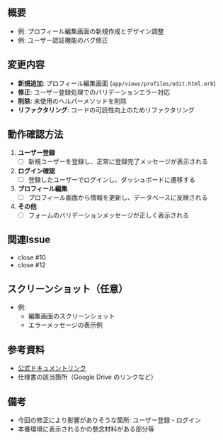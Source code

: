 ## 概要
<!-- このプルリクエストで何を実装・修正したのか具体的に記載してください -->
- 例: プロフィール編集画面の新規作成とデザイン調整
- 例: ユーザー認証機能のバグ修正

## 変更内容
<!-- 具体的な変更内容や追加した機能について箇条書きで記載 -->
- **新規追加**: プロフィール編集画面 (`app/views/profiles/edit.html.erb`)
- **修正**: ユーザー登録処理でのバリデーションエラー対応
- **削除**: 未使用のヘルパーメソッドを削除
- **リファクタリング**: コードの可読性向上のためリファクタリング

## 動作確認方法
<!-- どのように動作確認を行ったか、具体的な手順を記載 -->
1. **ユーザー登録**
   - [ ] 新規ユーザーを登録し、正常に登録完了メッセージが表示される
2. **ログイン確認**
   - [ ] 登録したユーザーでログインし、ダッシュボードに遷移する
3. **プロフィール編集**
   - [ ] プロフィール画面から情報を更新し、データベースに反映される
4. **その他**
   - [ ] フォームのバリデーションメッセージが正しく表示される

## 関連Issue
<!-- 関連するIssue番号をリンク付きで記載 -->
- close #10
- close #12

## スクリーンショット（任意）
<!-- UI の変更がある場合は、変更箇所のスクリーンショットを添付 -->
- 例: 
  - 編集画面のスクリーンショット
  - エラーメッセージの表示例

## 参考資料
<!-- 参考にした資料やURLがあれば記載 -->
- [公式ドキュメントリンク](https://example.com)
- 仕様書の該当箇所（Google Drive のリンクなど）

## 備考
<!-- その他、レビュアーに伝えたいことがあれば記載 -->
- 今回の修正により影響がありそうな箇所: ユーザー登録・ログイン
- 本番環境に表示されるかの懸念材料がある部分等
